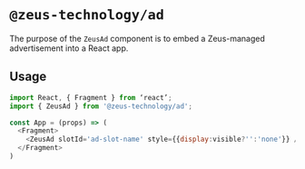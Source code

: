 # `@zeus-technology/ad`

The purpose of the `ZeusAd` component is to embed a Zeus-managed advertisement into a React app.

## Usage

```js
import React, { Fragment } from ‘react’;
import { ZeusAd } from '@zeus-technology/ad';

const App = (props) => (
  <Fragment>
    <ZeusAd slotId='ad-slot-name' style={{display:visible?'':'none'}} />
  </Fragment>
)
```
